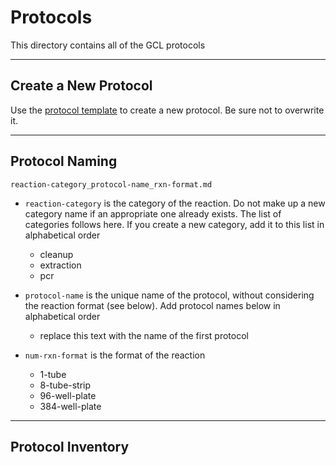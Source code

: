 # Protocols

This directory contains all of the GCL protocols

---

## Create a New Protocol

Use the [protocol template](protocol_template.md) to create a new protocol.  Be sure not to overwrite it.

---

## Protocol Naming

`reaction-category_protocol-name_rxn-format.md`

* `reaction-category` is the category of the reaction. Do not make up a new category name if an appropriate one already exists. The list of categories follows here.  If you create a new category, add it to this list in alphabetical order
	* cleanup
	* extraction
	* pcr 
	
* `protocol-name` is the unique name of the protocol, without considering the reaction format (see below). Add protocol names below in alphabetical order
	* replace this text with the name of the first protocol

* `num-rxn-format` is the format of the reaction
	* 1-tube
	* 8-tube-strip
	* 96-well-plate
	* 384-well-plate

---

## Protocol Inventory
